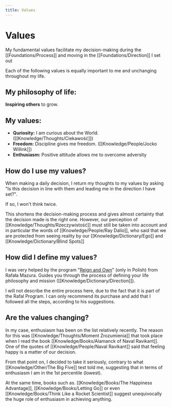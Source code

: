```yaml
---
title: Values
---
```


# Values
My fundamental values facilitate my decision-making during the [[Foundations/Process]] and moving in the [[Foundations/Direction]] I set out

Each of the following values is equally important to me and unchanging throughout my life.

## My philosophy of life:
**Inspiring others** to grow.

## My values:
- **Quriosity:** I am curious about the World. ([[Knowledge/Thoughts/Ciekawość]])
- **Freedom:** Discipline gives me freedom. ([[Knowledge/People/Jocko Willink]])
- **Enthusiasm:** Positive attitude allows me to overcome adversity

## How do I use my values?
When making a daily decision, I return my thoughts to my values by asking "Is this decision in line with them and leading me in the direction I have set?". 

If so, I won't think twice.

This shortens the decision-making process and gives almost certainty that the decision made is the right one. However, our perception of [[Knowledge/Thoughts/Rzeczywistość]] must still be taken into account and in particular the words of [[Knowledge/People/Ray Dalio]], who said that we are protected from seeing reality by our [[Knowledge/Dictionary/Ego]] and [[Knowledge/Dictionary/Blind Spots]]

## How did I define my values?
I was very helped by the program "[Reign and Own](https://zenjaskiniowca.pl/programy/panuj-i-posiadaj/)" (only in Polish) from Rafała Mazura. Guides you through the process of defining your life philosophy and mission ([[Knowledge/Dictionary/Direction]]).

I will not describe the entire process here, due to the fact that it is part of the Rafal Program. I can only recommend its purchase and add that I followed all the steps, according to his suggestions.

## Are the values changing? 
In my case, enthusiasm has been on the list relatively recently. The reason for this was [[Knowledge/Thoughts/Moment Zrozumienia]] that took place when I read the book [[Knowledge/Books/Alamanck of Naval Ravikant]]. One of the quotes of [[Knowledge/People/Naval Ravikant]] said that feeling happy is a matter of our decision.

From that point on, I decided to take it seriously, contrary to what [[Knowledge/Other/The Big Five]] test told me, suggesting that in terms of enthusiasm I am in the 1st percentile (lowest).

At the same time, books such as. [[Knowledge/Books/The Happiness Advantage]], [[Knowledge/Books/Letting Go]] or even [[Knowledge/Books/Think Like a Rocket Scientist]] suggest unequivocally the huge role of enthusiasm in achieving anything.

